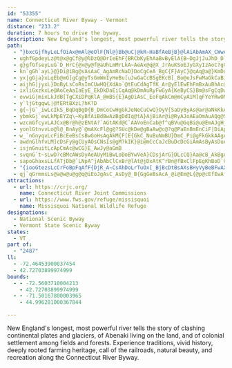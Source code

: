 ```yaml
---
id: "53355"
name: Connecticut River Byway - Vermont
distance: "233.2"
duration: 7 hours to drive the byway.
description: New England's longest, most powerful river tells the story of clashing continental plates and glaciers, of Abenaki living on the land, and of colonial settlement among fields and forests. Experience traditions, vivid history, deeply rooted farming heritage, call of the railroads, natural beauty, and recreation along the Connecticut River Byway.
path:
  - "}bxcGjfhyLeLfOiAx@mAl@eOlF{Nl@}Bb@uC|@kR~HaBfAeBjB}@lAiAbAmAX_CWwA?cA^q@`@]h@oCtE}@fAmI`G}FpHeBdBqBhAkIdBoAd@iAr@cAfAqItLcG`JwZvg@qJnSm@zB_ArGQfD?rBFrBj@xEDz@ElBa@pIU`C}A`Jq@zEW|DEpEPlKRpEhAdPEpAo@lC_@r@]^g@R{AbAiE|DqCvB_AjAyAzBoAd@oAXmCRO\\sBzBaD`CoDvAgF~AkSvEyMdBwE~@mYzHyAJ_PnQiAdBiBfEmBjD_A`AkDlCoBfC}EtH_EdEaIfD{GdDoA^sJzAaNfEiF~BwCdByEdDyCzAwBp@}G~A}CfAsBjAiBtAiElE}CxDcA~@iAl@wG~BaEfB{DvBwFtEsBx@}HpCmEz@cNpDcBRiEK}ASi@WeAaAcC{EcAcAsAY}BPsBfAyXnTqHdEeA`A}ArBcAz@oAn@yBl@sC`BiAd@sAXiC\\sB@o@Qy@m@m@mA{C{IiBsEm@{@mAw@uA]sA?uNvA_MzCmE|@cD`@i@PqGnG}ErFmHxFqDzCeFpCcCx@YR_@l@Cd@c@d@_Dl@_Aj@}ErBuIrCcDfCaBFaBSqIsDiToHsImCeImBi@EgA@iDp@wMdD_F@qARo@RmUpNmC`AoBR}ADcEWmE{@sF_BkG{BmQcFcDmBaAsACi@UWYCUNqFgDsBu@wHwDwGsDoM{IyAw@iBs@}Em@uM_@u_@D_BIaBU{Ai@yAu@_As@sAyAwEwGcF}FiA_B}@kBoGwPw@yAsAeBqJsJiAu@yB_AoA}@_LoKa@UsAQsD@e[v@aE^aHlAqEdAkCXuAG}AYoQqFsHgB}AQaHuAgIkAyEg@wFU}d@pAid@dBiBLkGdAiDF}BScDaAsBeAaGaEqBkAmPeGyCsAkEaC_FoDoE_EgCmC{DgFuBeDqKwSy@mAmAqAmBsAoCkAsBe@oQu@_PkBcDFsAMmBs@kJoHiGyJo@_BImBH_DEgBq@aEq@}AeAaAaGsCoGsDgA_Ay@_AmCyE}DqJqDsFiBkBkKaJsFuFiAwAaBgDkCwIwCsGyCyIw@sAk@k@qEiBgL}GuHwHgB_E}BkDi@cAwCwHUgBOkB?uArAyI~BoLhAuCjHyLhBmDd@eBNoBBkAYgBYc@mVg\\uAwAkGiFiBkAaM{F{ByAuE{DiAq@iAc@oDMaBPcCx@aI~DiAXeOq@wGdAmG?}BSyBq@_Dm@oJe@{q@oH{JkBaIyB}BWoMg@qASaDkAoASsAE}FRyCI}AQeAQuEeBkBa@oDg@{DSsACi@DiAp@iDhD}AlByCpGy@rAoBrAwCrAmFx@mFRcDQqIaA}BGqEFyF~@}AEaAe@gA_AcT}VeAs@iAg@sC_@qA_@aBsAkNmPi\\e_@k`@_e@ix@_~@Ia@_@k@cAy@hDu]"
  - ughfGpdeyLz@t@x@gCf@y@lDzQ@DrIeEhF{BRCbKyEhAaBvByElA{B~DgJjJuJhD_D`BgA|E_CxDgDx@cAhBoDlBsE^g@~@eA|ByAnBy@rBLvF`BhBZ`FQbE`ArBHxBTbD~ArCrBxAxBrF`KdCdBdDfAz@LlPH|BRbBl@nA~@bBz@vGpCtDf@lFGtBYlGsBnAOlAHzAT~LhCbBLrDQfGaAxAk@x@aA~@eBXkB^{ERkA^_A|@uAxFgDxBI~@P~BLnM?hB\|@XrAfA
  - g}gfGfseyLuG`D_HrC{@x@y@f@aUhLmMrLkA~AeAx@q@X_JrAuKSoEJyGXyIzAoC?gCi@aAc@wHaFgCy@kWmDsEQ_O?iCRuQdE{\lGcCV}D?wBL}Bz@{@p@UQs@M_@@qGrDsD|A_Cn@s@D}@I_@O_Au@oDsGcAkCm@_CUuBEuMi@yISaCo@kBkBaCaAq@uQiE_BIqDa@cDDuNfBcClAuMdKsAf@eALqIaAaBa@eG_E{C_ByEyAiO_D_OaCaEYaBDcBRaG`BqNdAyBl@wG~B_BXe^vAaEh@}DdA_BJcBYyAs@oAwAs@mAYmAY_DHuD^kBv@aCxBsF`@sBLkDYgDc@gBiBgFsD_IcAaBaF_GeDgG_@e@cA_AyAo@}BKcHv@kKNaBRcHdCgHp@_CC_G{@uAEuAJ}B`@kE~AyF~AqI`BwF|AyDl@uED_Gm@}BEoCJ}Dl@aDRqBEwAMsDw@qAg@iKeG}Bu@oAKsA?oARqH`C}Cn@oALaDDiCOsBi@oB}@mDsCgFmDkASaCLy@oDm@eBqE{ImAmDS}AOqGx@}Ez@{B|@sAxAyApAs@jCe@tJy@nA_@|CqAbA_@
  - kn`gGh`ayL}@}Di@iBg@sAsAaC_AgAmRcNaD}DoCgCeA_BgC{F}AyC}@qAq@a@}KmDoJsDiDkBcFiDmDsBkDqA}Be@{BSkDGgDXgLtAiDP}F@k\aB_CU{FuA_DmAaE{BgNgJaEqDs@u@yCkEkLeT_AqAo@k@sCaAaHQsB_@yA{@yPgNmAy@eIaAmAk@uBmBmAq@{Bi@uAKiDFcDl@iIxC}MdGqBrAoDdD}HpLmAvAuHzF{C`B{B~@gMrCgGdEa]bSgClA{C^cCAqCc@kCmA{BaBkIsIgKaKiAy@yBeAiCk@cCGerA`AcGNqEf@oMfDyD~AyAjA_BxBgAzBWz@c@nB}AhLq@lDwAjCsAtAgCxAaAXcBP_RWqWh@eEf@uWtE_BRcBBcBMkW}EyDiAyAw@gDgCuCsDmR{ZuEiHqAyAqAmAyAaAuEeAsGwD}Au@cB_@qHi@cEIiECcE\gE`@oQfCcB^cCv@cJfBaGfB@O`@eBxAwClEgFjAiAnAoBrAuD^eCVwC
  - yx|gGja}xLqEb@mG]gCg@yTsGmWmIyHeBu[uJwGaCcBSgEKcB[_Bo@eJsFwMaGkCaBiDgCyAy@_Bc@cBGaFLqGVaBRgHxAuMrF}A`@cBPeBEcBQ_MuB_Bg@{DkB{DmA_E}AaQuEoK_AsLmBwELeJ_AgGeAaHoBkCSwAFyDdBsGjBwARwACcIoCmDe@cBs@_B}@gDgDoEaGmAaAwAk@aOaDyCkBuBcA@AjHiV
  - aijhG|jyxL}DoByLsCoRsImCUwHQ{XdAo`@tEuCdAgTfK_Ar@yElEwEhFmBxAuBhAc@`@]j@a@jBCnDEx@Or@y@vAgBhB{AjCcAfCy@xCoAxC{MnReAdAkAx@uBz@_KdA{GtBgCj@mRrAsBA}Bq@wH{DwHkE}DmCuLiJuA]sAAkIzByBnAoNhNmC`DoAr@oDjAaDf@uEJkDGuA_@wAw@cIuGmBmAiBi@wEg@_AYe@k@wBcFo@}@eAs@uFsAo@gAi@cBiBod@a@_D}@yCyAaCkF_GiA_AgM{HsA_@cC_@qYsCos@VgCLkL`BiDDyBYsDmAyC_CaHiJ}BcBqAa@aCK}FXcCDmTy@iDWsAa@c@_@eBmBwDyCcAgAcGgKwFyKaLwQmC{E{GgOeGiKgAqCiAuEsDiZYoBi@eBiA_B{CeDcR_]}AsBiAeAsBiAiA[qBIeUtBkIGoFk@wARiC|@sBHyB]yFwCkCk@uAGcB^aHlC_@DsA?mDk@uAJeEz@eBTuMn@cJvAkIzBq@HuBCcH_@yAm@{B_B{As@_Bc@yYwFsRsEmAe@kEyCqGgD_Be@gEw@cBMkPk@aHGmDSkAQuG{BaJ_GyDmB}Ak@kN}Cu@w@i@y@SeAIgAV{CpAgJL}CHiMMmBDMKqAo@aCw@cBeBmB_XiQ}@aA}AmCo@_Bs@aD_@_EE_FPuHVmDh@sDRk@jAuCrAkCc@sAwDiTi@y@hAaGAMh@qCTa@x@sFh@aCDu@
  - ixliGxzkxLe@AoCeAaIaEyE_EkDkDaEiCqAq@kDmAuRyFwGyA{KeByCS}Bm@sFgCqDwCiAu@_MeGu@Yk@EaFV}YCi@^qBvD_@TyDr@mAp@_AlAuDfJaDrFgGtMm@~AgEhOgArCcAjAoAl@sAJo@Eyd@aHkHw@{Ky@iBa@sAs@uL_I{FaDeD}BcDuCcAmAoByDoFmIwC}FiAkBcAkAiA{@wGyCiA}@}@mA_A{DfD_@|Bg@nAi@nAy@|@{@t@_Ar@}Af@mAt@cDjAgM|@wG
  - evwiG|mixLkJdB[TgCXiDPqKlA_@mBS{E}AgOiAsC_EoFqAkCm@mCyAiM]qFYeYRwOMsB_@yAYq@cEyGqAgC}A_CiAu@uFwByCkByE}DgFmF_DmEgU__@cBqBsC{BcEcC}GgCmAu@sC}BsDgDaAmAw@_BcA{Ci@kDMsBWqZm@aFiAuEyQen@wB{FoDsKiEaKkIcPsBmDiB{Do@eB}DmNwDwOiAeCeEsE{AcCgA_DiFsSiAwC_B_CiA}@sAm@_D_A_b@aJwBaAeAcAyAaCuEaMaBaEsCyEkE{EoPaMaBsB}@yAiAmCsAqEcDiLgEkQoAqEiAuCgDmG_DeEwDaDmCeBmGeC}Do@gEYmKScE@aEl@}D|@_En@_JBiBWcEaAmDmBuCeCiCaEcGoK{BcDaD{BiOmIyF{DaNgKgHeDicAkb@uEcBmAK}CFyCXmFd@qA^uGlC{BVgEScHw@mAa@aB_A}AWwALcFvB_AR}F^gb@p@wNc@yQv@}TLgMA}Bo@mCiBgCsCuDmFk@yAm@}BSiBSmFKWu@YuK|AmW|C}Dv@yAl@sAr@iAbAcCtCiCpCsA~@wAr@{Af@gEx@mEj@qA?qAWyAm@c]mOiJmEiDoBuKkHod@}[yM{J_B{AcAs@iAe@qAYuAKuABmCXeEt@qGxB_B\eBHoEGyCg@yAe@wAs@oAy@sMeK{AaAqJaFkXuSoDaDy@qAo@yAcD}Ji@qA}EoI_DgHuU{l@mJuUsNw^{CoH}KcY?AbE{D
  - y`ljGtgqwL|@fERtBXzL?hK?D
  - g{~jG`_iwLcIkS_BqDqBgD{B_DmCoCwHgGkJeNeCuCwQ}OyV{SaDyByAs@ar@aNkKkAsKg@_HsAcBMgE@qK~@cBFmHBiBCcBO}DcAuL}FcG]qDo@eSmI_B_@cBMum@_CuN}@cB?iEPcPlAcBRaKvBoUtHe^nMc@BgI|Bh@}KJy@b@eCd@aBlAaGh@eBhBaD|AsBhAw@zB{@\e@DeA
  - ybmkGj`ewLkMpEYZq\~KyBfAiBdBwAzBgDdIq@tA}AjBiAr@i@RyAJoAEaOmAuAQg@SiAs@wAmAiG{GmE_FcBmC[kA]aCIsBHkFEaBOmBs@}CkAcCs^ec@eLaOqLgNiA_AsBgA}Bm@kE}@wBu@sBgAiC_C}AsBsAeCuKuXqAcC_AkAgAaAq[{UgI{FsC_BqI_D{XaIiPgFcKeFqWcLkRoKwCmBgCgCuBeDaB{DeDsKaBmEqAeCwBmCwEyDyUiQsCaBoAk@sAYqMsA{GqAuBaAwEsDcAaAy@sAsEsJaGaKwDyFyGuIkHaIsDuFyGsFuBiAcIuCiA_@sAGiMfAuU~De@DmAQoA}@]c@oDsGiJaNiF{IyCsDsBsAi@Q}Ie@m@GyAq@qGqKaA_AmAk@wFeAaD_AoAMiD?yNZyAJiARmAp@aA`Aw@rAeBxDsBfDcBjBoEfEmBvAoClAaXnJmAj@wKbHmAj@wFvA{BJwAOsA_@gTcIyFmAwIiAkZ{A_C_@yBs@mAq@iBsAkJuIgHeH{NqM{KoKyDeDkCgB{CwAaD{@}B_@sV_DgDQeDVuJ~A_CLeLPu\fDqA`@{DjCaHzG??o@mE?_AReCCi@_@q@_EeGs@aBIgABY
  - wzcmGfcyvLAJCx@Br@h@zENtA?`AGtAKd@C`AAVoEnCab@f^qBVu@GqBi@u@EmAJgHjAeMXkAMm@WmLgGsOiHmAcAaAgAeL}MwCeCgH{EqImHoAs@oBo@yNmCuBgAwAaAi@w@aJuQmGiLy@qA}EuF_BsEy@sAs@w@_@aAe@u@eGyGkB}AaDiBiA_AsBwCy@uAe@}AsBcKm@_ByBaDiAeAsFkDmF}DqFqDmIiFwAm@_B[iEAaBM{Ae@qGsCyASeBXiAr@mBlB}A`AgIxBiElC}@T_BIaD_BqAUwA?gFz@u@BsCKgHm@cCFeIjBiC`@o@ViA~AcCvEo@~@cBbBsAl@}@RmHX_BXsG`C}Ab@qKz@oHVaBR}JlC}AViMr@{IWgFdA_Bj@sAx@}G|G}C|BuCfCmAd@sALi@E}DgAoNkB{NJaEv@oBH{KsB{Ac@cSqHwAo@iA}@yDgFm@sAuAoGiAwBcE_FoGiNm@eBs@uAeAkAmAg@sAEgGrBwAD_Be@oAgAgEyE_GoHiAkAaBgCo@qA_@yAY{Ay@{Im@yCg@w@i@a@}BqAcAYkAGwB@sAPmF_C_Ce@gBPqKrD_@Fs@KkAg@{FoDuQ_JsDqAkCa@qADi@JgHxCm@FcAGuAc@sCyBmAe@g@CiJf@sBd@oB~@cA`BsBxA_Dj@m@?oASyAk@}C_BUYgD_BqWkJ\iCf@mBp@s@XKj@Kh@JjEtBj@NrAClA_@|JoG`IgErCyBl@s@j@eARq@PoAJwA?yAGy@o@{DyBeI}@aCcBeDuBgDoPqTcA}AoBgDoCsGmBgGoBeIgBqNiAoHmBuIsCoJiDwIaEuHmEoGmFeGwJoJiCaDwBkDkBiE}@eCsAmFo@uDmAwJc@mC}@}D}AwEkGgNkA{CaCcIu@yDeAsHoCc[uAmIeAoEgBsFyAmDaOk[~@{HhA_Hh@eBzAuDxEoJp@eCZqBv@wGD}AFsBGuFB{Df@kIvAoFr@kBbC{Ex@eAbCaBzFqAnE[rKChEm@xAq@lAaAdAmAt@sAn@}A|B{Gp@{A|@wAbAqA`q@yq@lDqC|BqAbBm@zDm@dTsAjMGbEFfKz@|e@vGfE`@dB?fE_@|DkAxAs@rAy@vCgC`AmAvBeDn@mA|@aC~HgWvCuH|BaExJmMdDmDnDuCpD_C`MsFlDmBxSuM~Bq@`AK~ADfIxA`]zInCd@jBEr@O~B}@dBsB`DoFlBqD~AsD~O{a@hBmEnC_IzBgKJg@j@kAdAyAt@i@jAu@bBYrAo@xFsFlAy@xAk@rCa@x@K
  - yonlGtnvvLo@l@_BnAy@`@mAXcFl@g@?SUc@kDe@gBaAw@c@?q@PaEnBmEnCiF|DiAp@yAj@{JxCuAr@{LdOgEvIyAxBkL~LeAv@mA^y@A_H}AeCS_K?iCl@_BdAcBfByDdImAtA}AdAaAXeI~@uCr@qc@bQ_BbAo@l@mArBuC`HwBpCiAx@}BbA}GpBuNlGwCz@iCb@eBFqGEqBYeBy@_As@sC{DmAmA_C_BqIkDoOaH_B}@mAwAwFqKu@aAcAy@mAe@y@QuAAsEl@_CKcPuCwJwDeM}CmB]yA?yFp@uFZcWbAoC@uASiAk@{@y@sCoDcAw@oAe@cBOeVFaEYsBYeNmD{NaEo^kI}CMsB@aB\kCtAaM~HmBx@mI`A}DnAmCfBiRbRoD~BsCt@kVpDkEjAaC`AMH
  - w_`nGnyqvLcFiBcEeBsCsBwGoHsAqAkM{F[E{GkC_NuBuNmBU}DmC_Pi@gFkGkkAAgAx@mj@HcP?eDSuLQuHO_C_@wBm@mBmA_CeBiBmBkA_A_@cOsBs@[eAw@eBqByA{Cs@mBy@aFi@mEQmCaA{S?mQKwCc@iCwB}JOkBBaFKU?AlBuBvNcV|AyC^mA~@oFr@eG{GuNiAaDsAaGi@wDUiDMeGJyDPoDj@qEvAgGbAsCxB{ElBsCl[ka@lDgFrBkDnCoF`CyFtC{Ir@gCrCyHnBiElCwEfBgC~B{ChBmBpG}E`E}BnHiDvE{AnHeBbEs@bGk@fESrGG|DDvFd@bFt@fJlBtj@dKd\zGhE^tB?`CSxCq@jDsAtCsB|ByBtCsErAyC|F}QpH}RbCqF|BoEjEeHzEwGpFeGpF{ErDwClHuEzM{G`GkDnNwJpNgItG}CbG{BdHyBjn@{Qh[iJnBo@
  - awdnGlhfvLM]cDsFy@gCUyAOsCNsIs@gM?kIK}@i@mCcCaJcBuDcDcGiAmAsByAsDuAsQ_GsEgAcE_C}CgAqKyBsCQgD?uAUwBu@cBu@{@g@qCcDa@u@aA_C_AmD_AyJo@oCyBgGoG_Oa@oASqAGyAp@iQdAsMV}KNkAn@aCtHuKjBeBtHyEnC{BdJmKpA_CdFcMtFoQhA{BdCkDdBeBnBuAtF_DhBeBvAoBdEqHpLwVhMsX~@cCbAmE~CqUbAsElD}MNqBToF\{N?sGIkAO_AmBqFu@kA{H{GsD}B_CiAcC}@mCs@oPeDqCGmJX}EA}C_@sDeAsCcAiCoAeZ}SoLmG_WoS{JeJgM{MmDwC}CsB_O}HwUwMoB}A}D}EoAyBeAaC}@iCoAuEm@uDk@aHI}ENgHRoCl@sE|@eEvUk|@vAsE`AaCrByDxAsBrCaDlB_BrD}B|\wOpDaCtC_D|BmDlBgEnAqE|@gFX{CbDye@@y@pAiR^yGD{CEmB}AmSHaGn@cHtJ_q@JcBCkHWoCSiAoAmEc@aAqA{BgAuAs@m@uBuAyDqBqD_C}@a@uEq@aA_@oB_BmDiFw@k@_Ae@sGgBkJw@uASs@Uy@k@sC_DoAyBs@gCo@sEyA_TYwCoA{GmB_JO{B?yFQoC{R{_AuBoLYmC?eATmJHiPt@eLXoCr@cCb@_AxDsEnAsB|CgIr@eCh@iC|@eHT_D^}HVoR`@_KNiL?gEWuVGwT^}T?uCSwH?_Df@cj@ZeHToCvDgU|C_Tv@uK`Eqa@EkBiAiNmA}KoB_OuBkYWmJ[m_@a@cUkCk\SyDRgQCiDe@aY_AqYW{MOwCa@oBYg@yA_B}@g@qKmEgB_AaBsA{GaHoAy@{@e@kBg@kNkAiBs@oBeBgAgBcRq^{[mm@y@sAkCmCw@eAa@oAWuAkAoPEsBNsBj@uB`EaJd@_B^qCBoBGeAQaB}EmPcA{BwCaE_@cA]aBq@sJyB}SOyBEmE?{PIiFQmGk@mE_@_Bk@yAqFoLy@sA_CmCuMgMkDsC{BgA{IiByDAv@}@Tm@Lo@CaF
  - isjnGnuitLcApCmAc@wCG}E_AwJy@aGmB
  - svqnG`t~sLwD?cBMcAWsDyAeAUyMiBwLoDoBYwVeA}CDsjArG}DLcCQ}Aa@cB_AkBgA_A}@eAaBeEoKuAqBcKmIiUiO}CgBcCy@kOmEkG}AsEm@wFEoCSuPeEeBYw@Ay@Fy@Vm@`@}AdBm@xAg@jBUfBc@zHUxBy@lCo@~@y@x@cC~A_A~@}C`FcCzF}CfDiUpb@}@dBeB~E]l@[Zo@XwAHiMc@eAIeBe@cCeBgIsIsAy@{DaA{@k@]a@oDeGgHcNsAwCe@oCsAu[iBg^C_DzB}^xFefAtA_VBkAYg@k@_@VQb@_@RYjAwE
  - sapoGhaxsLLfATjDb@`LNpA^jAbAbClCxBr@lAt@jDxAtK^rBn@fBxClFpEgKhBoD`CsChHsHlAgAz@g@pBi@bGg@vIsCrBy@`E_C|J{GxAmArAyAvEsLd@{@rAkBrB{A|FqB~ZoIz@q@lDsDxAkAnAg@tAYfAKhABnB`@fBv@tUvP`B`At@Vr@JtMRvO}@hEv@hEVtAl@`CdCvJzIjAh@r@Ip@}@jAgFbByD^e@h@Yt@EbAVn@\dGhJ~@x@~AdAtAr@jHfBrBVhAKr@QhAo@pJeIpJmGfI_E~@s@d@mAv@yF`@uAnCyBf@eARqA@aCRaGR_Bl@gC`BmE`B_DbEmF|@s@j@MrJw@tBYdBGhADt@RdAr@\`@fC~F^xBd@rEXdA^r@b@l@jA~@nRbMfBj@xAAzGeBtNsExAMx@Hp@ZbBnA|f@da@|Af@~EYtE\lBE
  - "{iooGtezsLcCrFoBpFqAfF{DjR_A~CsAhDoLrTuOx[_BjBcDtBsAXsBHyVyBeBFwAXwAr@oDbCmDnEsFtI}@|@y@`@u@Py@DaB]m@[qCyBsA]y@Gy@JcDfAu@JcCQ_MmCuAEgELcAh@o@z@_@`Ak@vCk@dBoBfEmCrE_BtAo@\\k]lJsAZuAJcBEcVsEwBSuA?sBPqFrA{KzDcCzAmGdGgAv@kBr@yANsAAqKqBy@EwANyBfAy@z@uBhDmBbC_Ax@iAp@qB`@oU|@mBd@sIbD}BnAsAlAgCtCu@dBoA~Dy@rAiAfAqHrFgB`BuAvBiC|EwEdGoBjAaD`AiAl@uDpCwFzC}AjBi@lAk@vBiAnIs@tHWxAcIdVo@~CU`COvEJfFEfGOrBY`Bi@lAe@j@m@d@}JtD}EnCaDbA_CVuB?oC_@}]oM{IuDiDoA}Ba@kIq@}HiBsBWy@EsBLkNhCqL|DwJvDqBXmA?iB_@qAy@mDyDaBaCQ_A}@_J{@aGm@gCmBaF}GmMmAmCgMm^_AcCgAmBeCuCiNyMkOwKi@i@iAmBiDaK}@yBoA{BcByBePiQsFgFmb@_\\_TyPiBeBgFiIiCuFu@_CsGiWuDwQmAgDyBeEuA{BkK{M{FeIi@a@eA]kl@iPyBu@_OaJcAY_BQwH@kFh@wB`@kEzAaLxFiA\\mC^qHh@a@Py@~@s@vA}@lAeB`A}B\\}CEcCQcCgAkPmKaGsByBkAcAiAu@wAcDmJgCaDaHuHyEyDu@aAk@kAq@aC}AmNq@wCy@{BaAqB_AsA{BmC{AaAef@qT}CkAaFw@qMa@sPSsGDmBLsCd@eOhEsDX}AOsEeBcCyBu@_AyLeV_B}BmBoBiA}@cE{B{B_@}AFqDl@yBbAcExCyAj@}@@_ASgAk@sNsKcTkSc@}@_@uAmAgF_@aA_DeGsAyCiAoEi@kDyBkWo@_FwA{Es@sAeBkCkKuIgBy@eBm@qL}BcCu@eCsAwDcDyJiJyCmDyC_F{IuQmDmGaDcEqEyD{BqAoAg@sKkCgAGiBBaJtAsAEi@MkAe@w@k@sAsBwHiOy@gCu@qEo@gCsA{C_AkAoHuHeDiBTwB"
  - qj`qGrmmsLs@a@w@u@g@q@iEoJgAsC_AsDy@_B{GgGeBsAcA_@i@Em@L{@p@cEfEwAfAkMpH}GhEoOtN_BjBkQ|VoJbMc^jd@qAlAaB~@cCx@eDl@sSpFgFfAyBPmVc@}DJsBPyCf@cCr@_KlE}Bp@kA~@yA`C_Av@iBl@iD`@aBKqLiDgASoUyByCk@uAk@eBgAcCaE{AyAiAk@iAMiAFcA\wH|DqHjE}M`JmAd@}Cf@cAXsAx@_D|BcATiAAg@OeD{AmByAoBgC_@Yw@YqAWqCQuASwFsBgCg@eBEy@JaA^{BfB{DzEu@vAUf@]`Be@vG_@zAeA~C]`DUp@iBlCwBfIe@lAcA`AsBx@mAhA{Qz\y@jA_BxAy@^cEbAkFnC_ElAwAPeBCaKs@gAUeDwAgCu@eASwAIoF^kHfAgCM{C_BeEmFuAoAmA}@_PgIr@wM\sCd@cC
attractions:
  - url: https://crjc.org/
    name: Connecticut River Joint Commissions
  - url: https://www.fws.gov/refuge/missisquoi
    name: Missisquoi National Wildlife Refuge
designations:
  - National Scenic Byway
  - Vermont State Scenic Byway
states:
  - VT
part of:
  - "2487"
ll:
  - -72.46453900037454
  - 42.72703899974999
bounds:
  - - -72.5603710004213
    - 42.72703899974999
  - - -71.50167800003965
    - 44.996281000367844

---
```


New England's longest, most powerful river tells the story of clashing continental plates and glaciers, of Abenaki living on the land, and of colonial settlement among fields and forests. Experience traditions, vivid history, deeply rooted farming heritage, call of the railroads, natural beauty, and recreation along the Connecticut River Byway.
